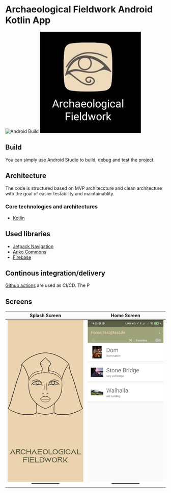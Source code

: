 # Archaeological Fieldwork Android Kotlin App
![Android Build](https://github.com/Basler182/arch-fw-android/workflows/Android%20OPS/badge.svg)
<img src="https://github.com/Basler182/arch-fw-android/blob/feat-screens/screens/screen_app_icon.jpg">

## Build

You can simply use Android Studio to build, debug and test the project.


## Architecture

The code is structured based on MVP architeccture and clean architecture with the goal of easier testability and maintainablity. 

### Core technologies and architectures
- [Kotlin](https://github.com/JetBrains/kotlin)

## Used libraries
- [Jetpack Navigation](https://developer.android.com/jetpack/)
- [Anko Commons](https://github.com/Kotlin/anko)
- [Firebase](https://github.com/firebase/)

## Continous integration/delivery

[Github actions](https://github.com/features/actions) are used as CI/CD. 
The P

## Screens

Splash Screen              |  Home Screen
:-------------------------:|:-------------------------:
![](https://github.com/Basler182/arch-fw-android/blob/feat-screens/screens/screen_splash_page.jpg)  |  ![](https://github.com/Basler182/arch-fw-android/blob/feat-screens/screens/screen_home_page.jpg)
